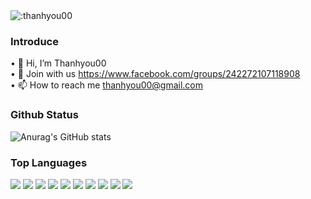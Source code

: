 

<img src="https://count.getloli.com/get/@:thanhyou00" alt=":thanhyou00" />

### Introduce
• 👋 Hi, I’m Thanhyou00  <br>
• 📕 Join with us https://www.facebook.com/groups/242272107118908 <br>
• 📫 How to reach me thanhyou00@gmail.com



### Github Status
![Anurag's GitHub stats](https://github-readme-stats.vercel.app/api?username=thanhyou00&show_icons=true&theme=radical)


### Top Languages
<p>
<img src="https://img.shields.io/badge/-VS Code-007ACC?logo=VisualStudioCode&logoColor=fff" />  
<img src="https://img.shields.io/badge/-Netbeans-1B6AC6?logo=apachenetbeanside&logoColor=fff" />  
<img src="https://img.shields.io/badge/-CSS-157286?logo=css3&logoColor=fff" />
<img src="https://img.shields.io/badge/-HTML-e34F26?logo=html5&logoColor=fff" />
<img src="https://img.shields.io/badge/-Javascript-f7DF1E?logo=javascript&logoColor=fff" />
<img src="https://img.shields.io/badge/-Java-007396?logo=java&logoColor=fff" />
<img src="https://img.shields.io/badge/-Microsoft SQL Server-CC2927?logo=MicrosoftSQLServer&logoColor=fff" />
<img src="https://img.shields.io/badge/-Python-3776AB?logo=python&logoColor=fff" /> 
<img src="https://img.shields.io/badge/-C++-00599C?logo=cplusplus&logoColor=fff" />  
<img src="https://img.shields.io/badge/-Angular-DD0031?logo=angular&logoColor=fff" />       
</p>



